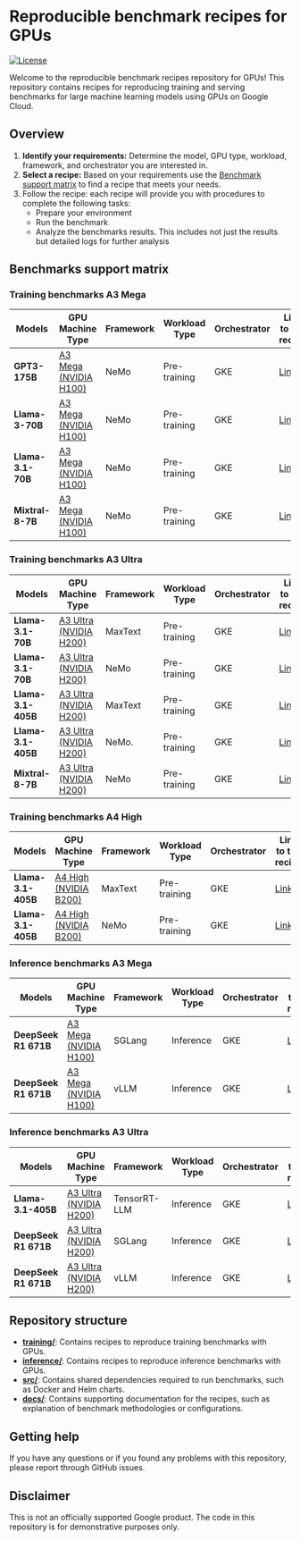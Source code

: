 
# Reproducible benchmark recipes for GPUs

[![License](https://img.shields.io/badge/License-Apache%202.0-blue.svg)](LICENSE)

Welcome to the reproducible benchmark recipes repository for GPUs! This repository contains recipes for reproducing training and serving benchmarks for large machine learning models using GPUs on Google Cloud.

## Overview

1. **Identify your requirements:** Determine the model, GPU type, workload, framework, and orchestrator you are interested in.
2. **Select a recipe:** Based on your requirements use the [Benchmark support matrix](#benchmarks-support-matrix) to find a recipe that meets your needs.
3. Follow the recipe: each recipe will provide you with procedures to complete the following tasks:
   * Prepare your environment
   * Run the benchmark
   * Analyze the benchmarks results. This includes not just the results but detailed logs for further analysis

## Benchmarks support matrix

### Training benchmarks A3 Mega

Models            | GPU Machine Type                                                                                          | Framework | Workload Type | Orchestrator | Link to the recipe
----------------- | --------------------------------------------------------------------------------------------------------- | --------- | ------------- | ------------ | ------------------
**GPT3-175B**     | [A3 Mega (NVIDIA H100)](https://cloud.google.com/compute/docs/accelerator-optimized-machines#a3-mega-vms) | NeMo      | Pre-training  | GKE          | [Link](./training/a3mega/gpt3-175b/nemo-pretraining-gke/README.md)
**Llama-3-70B**   | [A3 Mega (NVIDIA H100)](https://cloud.google.com/compute/docs/accelerator-optimized-machines#a3-mega-vms) | NeMo      | Pre-training  | GKE          | [Link](./training/a3mega/llama-3-70b/nemo-pretraining-gke/README.md)
**Llama-3.1-70B** | [A3 Mega (NVIDIA H100)](https://cloud.google.com/compute/docs/accelerator-optimized-machines#a3-mega-vms) | NeMo      | Pre-training  | GKE          | [Link](./training/a3mega/llama-3.1-70b/nemo-pretraining-gke/README.md)
**Mixtral-8-7B**  | [A3 Mega (NVIDIA H100)](https://cloud.google.com/compute/docs/accelerator-optimized-machines#a3-mega-vms) | NeMo      | Pre-training  | GKE          | [Link](./training/a3mega/mixtral-8x7b/nemo-pretraining-gke/README.md)

### Training benchmarks A3 Ultra

Models             | GPU Machine Type                                                                                            | Framework | Workload Type | Orchestrator | Link to the recipe
------------------ | ----------------------------------------------------------------------------------------------------------- | --------- | ------------- | ------------ | ------------------
**Llama-3.1-70B**  | [A3 Ultra (NVIDIA H200)](https://cloud.google.com/compute/docs/accelerator-optimized-machines#a3-ultra-vms) | MaxText   | Pre-training  | GKE          | [Link](./training/a3ultra/llama-3.1-70b/maxtext-pretraining-gke/README.md)
**Llama-3.1-70B**  | [A3 Ultra (NVIDIA H200)](https://cloud.google.com/compute/docs/accelerator-optimized-machines#a3-ultra-vms) | NeMo      | Pre-training  | GKE          | [Link](./training/a3ultra/llama-3.1-70b/nemo-pretraining-gke/README.md)
**Llama-3.1-405B** | [A3 Ultra (NVIDIA H200)](https://cloud.google.com/compute/docs/accelerator-optimized-machines#a3-ultra-vms) | MaxText   | Pre-training  | GKE          | [Link](./training/a3ultra/llama-3.1-405b/maxtext-pretraining-gke/README.md)
**Llama-3.1-405B** | [A3 Ultra (NVIDIA H200)](https://cloud.google.com/compute/docs/accelerator-optimized-machines#a3-ultra-vms) | NeMo.     | Pre-training  | GKE          | [Link](./training/a3ultra/llama-3.1-405b/nemo-pretraining-gke/README.md)
**Mixtral-8-7B**   | [A3 Ultra (NVIDIA H200)](https://cloud.google.com/compute/docs/accelerator-optimized-machines#a3-ultra-vms) | NeMo      | Pre-training  | GKE          | [Link](./training/a3ultra/mixtral-8x7b/nemo-pretraining-gke/README.md)

### Training benchmarks A4 High

Models             | GPU Machine Type                                                                                            | Framework | Workload Type | Orchestrator | Link to the recipe
------------------ | ----------------------------------------------------------------------------------------------------------- | --------- | ------------- | ------------ | ------------------
**Llama-3.1-405B** | [A4 High (NVIDIA B200)](https://cloud.google.com/compute/docs/accelerator-optimized-machines#a4-high-vms)   | MaxText   | Pre-training  | GKE          | [Link](./training/a4high/llama-3.1-405b/maxtext-pretraining-gke/README.md)
**Llama-3.1-405B** | [A4 High (NVIDIA B200)](https://cloud.google.com/compute/docs/accelerator-optimized-machines#a4-high-vms)   | NeMo      | Pre-training  | GKE          | [Link](./training/a4high/llama-3.1-405b/nemo-pretraining-gke/README.md)

### Inference benchmarks A3 Mega

| Models           | GPU Machine Type | Framework | Workload Type       | Orchestrator | Link to the recipe |
| ---------------- | ---------------- | --------- | ------------------- | ------------ | ------------------ |
| **DeepSeek R1 671B**     | [A3 Mega (NVIDIA H100)](https://cloud.google.com/compute/docs/accelerator-optimized-machines#a3-mega-vms)    | SGLang  | Inference   | GKE          | [Link](./inference/a3mega/deepseek-r1-671b/sglang-serving-gke/README.md)
| **DeepSeek R1 671B**     | [A3 Mega (NVIDIA H100)](https://cloud.google.com/compute/docs/accelerator-optimized-machines#a3-mega-vms)    | vLLM  | Inference   | GKE          | [Link](./inference/a3mega/deepseek-r1-671b/vllm-serving-gke/README.md)

### Inference benchmarks A3 Ultra

| Models           | GPU Machine Type | Framework | Workload Type       | Orchestrator | Link to the recipe |
| ---------------- | ---------------- | --------- | ------------------- | ------------ | ------------------ |
| **Llama-3.1-405B**     | [A3 Ultra (NVIDIA H200)](https://cloud.google.com/compute/docs/accelerator-optimized-machines#a3-ultra-vms)    | TensorRT-LLM  | Inference   | GKE          | [Link](./inference/a3ultra/llama-3.1-405b/trtllm-inference-gke/single-node/README.md)
| **DeepSeek R1 671B**     | [A3 Ultra (NVIDIA H200)](https://cloud.google.com/compute/docs/accelerator-optimized-machines#a3-ultra-vms)    | SGLang  | Inference   | GKE          | [Link](./inference/a3ultra/deepseek-r1-671b/sglang-serving-gke/README.md)
| **DeepSeek R1 671B**     | [A3 Ultra (NVIDIA H200)](https://cloud.google.com/compute/docs/accelerator-optimized-machines#a3-ultra-vms)    | vLLM  | Inference   | GKE          | [Link](./inference/a3ultra/deepseek-r1-671b/vllm-serving-gke/README.md)


## Repository structure

* **[training/](./training)**: Contains recipes to reproduce training benchmarks with GPUs.
* **[inference/](./inference)**: Contains recipes to reproduce inference benchmarks with GPUs.
* **[src/](./src)**: Contains shared dependencies required to run benchmarks, such as Docker and Helm charts.
* **[docs/](./docs)**: Contains supporting documentation for the recipes, such as explanation of benchmark methodologies or configurations.

## Getting help

If you have any questions or if you found any problems with this repository, please report through GitHub issues.

## Disclaimer

This is not an officially supported Google product. The code in this repository is for demonstrative purposes only.


